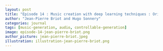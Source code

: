 ```yaml
---
layout: post
title: "Episode 14 : Music creation with deep learning techniques : Origins, achievements and challenges"
author: "Jean-Pierre Briot and Hugo Sonnery"
categories: journal
tags: [music-generation, audio, controllable-generation]
image: episode-14-jean-pierre-briot.png
author_picture: jean-pierre-briot.jpeg
illustration: illustration-jean-pierre-briot.png
---
```

